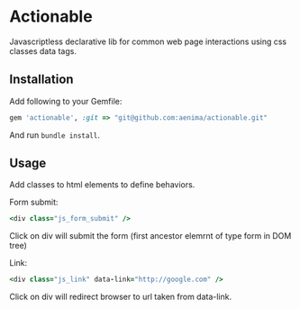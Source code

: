 # Actionable

Javascriptless declarative lib for common web page interactions using css classes data tags.


## Installation

Add following to your Gemfile:

```ruby
gem 'actionable', :git => "git@github.com:aenima/actionable.git"
```

And run `bundle install`. 


## Usage

Add classes to html elements to define behaviors. 

Form submit:

```ruby
<div class="js_form_submit" /> 
```

Click on div will submit the form (first ancestor elemrnt of type form in DOM tree)

Link: 

```ruby
<div class="js_link" data-link="http://google.com" />
```

Click on div will redirect browser to url taken from data-link.